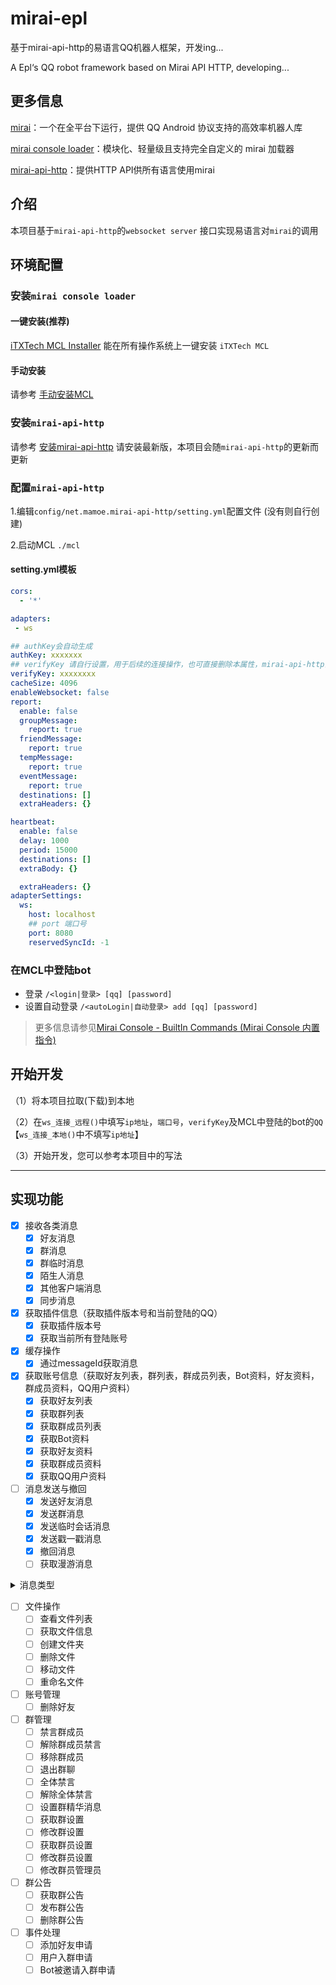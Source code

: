# mirai-epl
基于mirai-api-http的易语言QQ机器人框架，开发ing...

A Epl‘s QQ robot framework based on Mirai API HTTP, developing...

## 更多信息
[mirai](https://github.com/mamoe/mirai)：一个在全平台下运行，提供 QQ Android 协议支持的高效率机器人库

[mirai console loader](https://github.com/iTXTech/mirai-console-loader)：模块化、轻量级且支持完全自定义的 mirai 加载器

[mirai-api-http](https://github.com/project-mirai/mirai-api-http)：提供HTTP API供所有语言使用mirai

## 介绍
  本项目基于`mirai-api-http`的`websocket server` 接口实现易语言对`mirai`的调用
## 环境配置

### 安装`mirai console loader`

  #### 一键安装(推荐)

[iTXTech MCL Installer](https://github.com/iTXTech/mcl-installer) 能在所有操作系统上一键安装 `iTXTech MCL`
  #### 手动安装

请参考 [手动安装MCL](https://github.com/iTXTech/mirai-console-loader#%E6%89%8B%E5%8A%A8%E5%AE%89%E8%A3%85)
### 安装`mirai-api-http`

请参考 [安装mirai-api-http](https://github.com/project-mirai/mirai-api-http#%E5%AE%89%E8%A3%85mirai-api-http)
  请安装最新版，本项目会随`mirai-api-http`的更新而更新
### 配置`mirai-api-http`

  1.编辑`config/net.mamoe.mirai-api-http/setting.yml`配置文件 (没有则自行创建)

  2.启动MCL `./mcl`
#### setting.yml模板

```yaml
cors: 
  - '*'

adapters:
 - ws

## authKey会自动生成
authKey: xxxxxxx
## verifyKey 请自行设置，用于后续的连接操作，也可直接删除本属性，mirai-api-http会自主生成，若删除请在mcl启动时记录verifyKey
verifyKey: xxxxxxxx
cacheSize: 4096
enableWebsocket: false
report: 
  enable: false
  groupMessage: 
    report: true
  friendMessage: 
    report: true
  tempMessage: 
    report: true
  eventMessage: 
    report: true
  destinations: []
  extraHeaders: {}

heartbeat: 
  enable: false
  delay: 1000
  period: 15000
  destinations: []
  extraBody: {}

  extraHeaders: {}
adapterSettings:
  ws:
    host: localhost
    ## port 端口号
    port: 8080
    reservedSyncId: -1
```
### 在MCL中登陆bot
- 登录
`/<login|登录> [qq] [password]`
- 设置自动登录
`/<autoLogin|自动登录> add [qq] [password] `

> 更多信息请参见[Mirai Console - BuiltIn Commands (Mirai Console 内置指令)](https://docs.mirai.mamoe.net/console/BuiltInCommands.html)



## 开始开发
（1）将本项目拉取(下载)到本地

（2）在`ws_连接_远程()`中填写`ip地址`，`端口号`，`verifyKey`及MCL中登陆的bot的`QQ`【`ws_连接_本地()`中不填写`ip地址`】

（3）开始开发，您可以参考本项目中的写法
***
## 实现功能
- [x] 接收各类消息
  - [x] 好友消息
  - [x] 群消息
  - [x] 群临时消息
  - [x] 陌生人消息
  - [x] 其他客户端消息
  - [x] 同步消息
- [X] 获取插件信息（获取插件版本号和当前登陆的QQ）
  - [x] 获取插件版本号
  - [x] 获取当前所有登陆账号
- [X] 缓存操作
  - [x] 通过messageId获取消息
- [X] 获取账号信息（获取好友列表，群列表，群成员列表，Bot资料，好友资料，群成员资料，QQ用户资料）
  - [x] 获取好友列表
  - [x] 获取群列表
  - [x] 获取群成员列表
  - [x] 获取Bot资料
  - [x] 获取好友资料
  - [x] 获取群成员资料
  - [x] 获取QQ用户资料
- [ ] 消息发送与撤回
  - [x] 发送好友消息
  - [x] 发送群消息
  - [x] 发送临时会话消息
  - [x] 发送戳一戳消息
  - [x] 撤回消息
  - [ ] 获取漫游消息

<details>
<summary>消息类型</summary>

  - 引用回复       √
  - @             √
  - @全体成员      √
  - QQ表情        √
  - 文字          √
  - 图片          √(jpg，jpeg，png等常见图片格式)
  - 闪照
  - 语音
  - Xml
  - Json
  - App
  - 戳一戳
  - 骰子
  - 商城表情
  - 音乐分享
  - 转发消息
  - 文件
  - MiraiCode
</details>

- [ ] 文件操作
  - [ ] 查看文件列表
  - [ ] 获取文件信息
  - [ ] 创建文件夹
  - [ ] 删除文件
  - [ ] 移动文件
  - [ ] 重命名文件
- [ ] 账号管理
  - [ ] 删除好友
- [ ] 群管理
  - [ ] 禁言群成员
  - [ ] 解除群成员禁言
  - [ ] 移除群成员
  - [ ] 退出群聊
  - [ ] 全体禁言
  - [ ] 解除全体禁言
  - [ ] 设置群精华消息
  - [ ] 获取群设置
  - [ ] 修改群设置
  - [ ] 获取群员设置
  - [ ] 修改群员设置
  - [ ] 修改群员管理员
- [ ] 群公告
  - [ ] 获取群公告
  - [ ] 发布群公告
  - [ ] 删除群公告
- [ ] 事件处理
  - [ ] 添加好友申请
  - [ ] 用户入群申请
  - [ ] Bot被邀请入群申请
